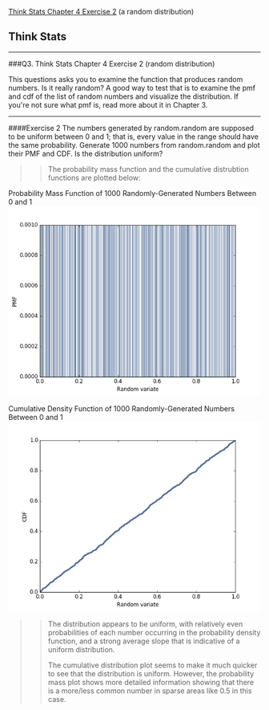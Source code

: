 [Think Stats Chapter 4 Exercise 2](http://greenteapress.com/thinkstats2/html/thinkstats2005.html#toc41) (a random distribution)

## Think Stats
--- 

###Q3. Think Stats Chapter 4 Exercise 2 (random distribution)

This questions asks you to examine the function that produces random numbers. Is it really random? A good way to test that is to examine the pmf and cdf of the list of random numbers and visualize the distribution. If you're not sure what pmf is, read more about it in Chapter 3.

--- 



####Exercise 2   The numbers generated by random.random are supposed to be uniform between 0 and 1; that is, every value in the range should have the same probability.
Generate 1000 numbers from random.random and plot their PMF and CDF. Is the distribution uniform?

>> The probability mass function and the cumulative distrubtion functions are plotted below:  
>> 
Probability Mass Function of 1000 Randomly-Generated Numbers Between 0 and 1
![1000 Randomly-Generated Numbers, PMF](img/4-2_random.png)

Cumulative Density Function of 1000 Randomly-Generated Numbers Between 0 and 1
![1000 Randomly-Generated Numbers, CDF](img/4-2_cumulative.png)

>> The distribution appears to be uniform, with relatively even probabilities of each number occurring in the probability density function, and a strong average slope that is indicative of a uniform distribution.
>> 
>> The cumulative distribution plot seems to make it much quicker to see that the distribution is uniform. However, the probability mass plot shows more detailed information showing that there is a more/less common number in sparse areas like 0.5 in this case.


